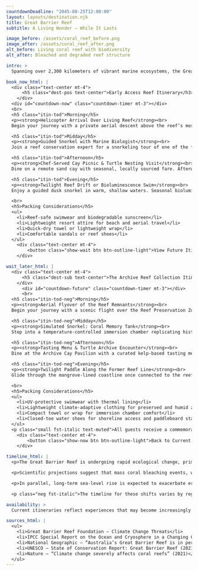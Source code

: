 ```yaml
---
countdownDeadline: "2045-08-25T12:00:00"
layout: layouts/destination.njk
title: Great Barrier Reef
subtitle: A Living Wonder — While It Lasts

image_before: /assets/coral_reef_before.png
image_after: /assets/coral_reef_after.png
alt_before: Living coral reef with biodiversity
alt_after: Bleached and degraded reef structure

intro: >
  Spanning over 2,300 kilometers of vibrant marine ecosystems, the Great Barrier Reef offers travelers a once-in-a-lifetime opportunity to witness breathtaking biodiversity, crystalline waters, and underwater majesty. Whether you come for the coral gardens or the sea turtles, this destination rewards those who don’t wait.

book_now_html: |
  <div class="text-center mt-4">
      <h5 class="dest-pos text-center">Early Access Reef Itinerary</h3>
    </div>
  <div id="countdown-now" class="countdown-timer mt-3"></div>
  <br>
  <h5 class="itin-tod">Morning</h5>
  <p><strong>Helicopter Arrival Over Living Reef</strong><br>
  Begin your journey with a private aerial descent above the reef’s most vibrant sections. Heart Reef flyover and in-flight champagne included.</p>

  <h5 class="itin-tod">Midday</h5>
  <p><strong>Guided Snorkel with Marine Biologist</strong><br>
  Join a reef conservation expert for a snorkeling tour of one of the few actively regenerating coral zones. Includes a personalized coral ID guide and underwater photo package.</p>

  <h5 class="itin-tod">Afternoon</h5>
  <p><strong>Chef-Served Cay Picnic & Turtle Nesting Visit</strong><br>
  Dine on a remote sand cay with seasonal, locally sourced fare. Afterwards, observe an active sea turtle nesting site with a local Indigenous guide (Nov–Mar).</p>

  <h5 class="itin-tod">Evening</h5>
  <p><strong>Twilight Reef Drift or Bioluminescence Swim</strong><br>
  Enjoy a guided dusk snorkel in warm, shallow waters. Seasonal bioluminescence visible in select locations; subject to tide and algae conditions.</p>

  <br>
  <h5>Packing Considerations</h5>
  <ul>
    <li>Reef-safe swimwear and biodegradable sunscreen</li>
    <li>Lightweight resort attire for beach and aerial travel</li>
    <li>Quick-dry towel or lightweight wrap</li>
    <li>Comfortable sandals or reef shoes</li>
  </ul>
    <div class="text-center mt-4">
        <button class="show-wait btn btn-outline-light">View Future Itinerary</button>
    </div>

wait_later_html: |
  <div class="text-center mt-4">
      <h5 class="dest-sub text-center">The Archive Reef Collection Itinerary</h3>
    </div>
      <div id="countdown-future" class="countdown-timer mt-3"></div>
      <br>
  <h5 class="itin-tod-neg">Morning</h5>
  <p><strong>Aerial Flyover of the Reef Remnants</strong><br>
  Begin your journey with a scenic flight over the Reef Preservation Zone. Once-vibrant coral systems are now visible as faded skeletal outlines beneath the surface. An onboard naturalist narrates ecological shifts while biodiversity overlays appear through windowpane tinting.</p>

  <h5 class="itin-tod-neg">Midday</h5>
  <p><strong>Simulated Snorkel: Coral Memory Tank</strong><br>
  Step into a temperature-controlled immersion chamber replicating historic reef conditions. Navigate AI-rendered coral formations while narrators highlight extinct species and former reef functions. A personalized biofeedback souvenir is available upon exit.</p>

  <h5 class="itin-tod-neg">Afternoon</h5>
  <p><strong>Tasting Menu & Turtle Archive Encounter</strong><br>
  Dine at the Archive Cay Pavilion with a curated kelp-based tasting menu inspired by lost reef ecosystems. Then, visit a preserved sea turtle habitat where nesting behaviors are mimicked by ambient light sculptures with subtle kinetic movements.</p>

  <h5 class="itin-tod-neg">Evening</h5>
  <p><strong>Twilight Paddle Along the Former Reef Line</strong><br>
  Glide through the mangrove-lined coastline once connected to the reef system. This guided night paddle features gentle lighting, motion-responsive glow paddles, and commentary on shifting marine boundaries. End with a locally distilled botanical nightcap beneath the stars.</p>

  <br>
  <h5>Packing Considerations</h5>
  <ul>
    <li>UV-protective swimwear with thermal lining</li>
    <li>Lightweight climate-adaptive clothing for preserved and humid zones</li>
    <li>Compact towel or wrap for immersion chamber comfort</li>
    <li>Closed-toe water shoes for shoreline access and paddleboard stability</li>
  </ul>
  <p class="small fst-italic text-muted">All guests receive a commemorative coral remnant upon departure.</p>
    <div class="text-center mt-4">
        <button class="show-now btn btn-outline-light">Back to Current Itinerary</button>
    </div>

timeline_html: |
  <p>The Great Barrier Reef is undergoing rapid ecological change, primarily due to rising ocean temperatures, sea-level rise, and ocean acidification — all consequences of anthropogenic climate change.</p>

  <p>Scientific projections suggest that mass coral bleaching events, which have already become alarmingly frequent since 2016, could become an annual occurrence by the 2040s if high greenhouse gas emissions continue. These bleaching events, driven by sustained heat stress, significantly reduce coral cover and biodiversity.</p>

  <p>In parallel, long-term sea-level rise is expected to exacerbate erosion and impact coastal ecosystems surrounding the reef, although the reef itself offers limited protection once its living structure is compromised. If current trends persist, large portions of the Great Barrier Reef could shift from vibrant, biodiverse ecosystems to degraded reef flats dominated by algae and coral rubble within decades. While partial restoration may be possible through intensive management, large-scale degradation is projected to occur by mid- to late-century under high-emission scenarios.</p>

  <p class="neg fst-italic">The timeline for these shifts varies by region and local conditions, but experts emphasize that the window for witnessing the reef in its current form is narrowing significantly.</p>

availability: >
  Current itineraries reflect experiences that may become increasingly rare in the coming decades. Guests are encouraged to consider near-term travel opportunities while the reef remains accessible in its present state. Future availability will depend on the pace of environmental change, the effectiveness of conservation measures, and potential regulatory restrictions. Experiences offered through The Archive Reef Collection are currently in early-stage development and may be subject to revision based on ecological conditions, preservation policy, and scientific advisement.

sources_html: |
  <ul>
    <li>Great Barrier Reef Foundation – Climate Change Threats</li>
    <li>IPCC Special Report on the Ocean and Cryosphere in a Changing Climate (SROCC), 2019</li>
    <li>National Geographic – “Australia’s Great Barrier Reef is in peril, again” (2022)</li>
    <li>UNESCO – State of Conservation Report: Great Barrier Reef (2021)</li>
    <li>Nature – “Climate change severely affects coral reefs” (2021)</li>
  </ul>
---
```

